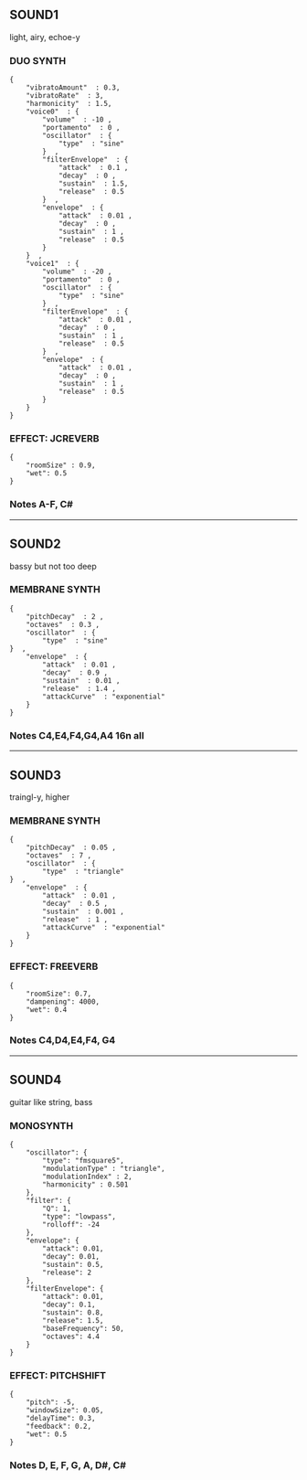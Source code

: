 ## SOUND1
light, airy, echoe-y
### DUO SYNTH
```
{
    "vibratoAmount"  : 0.3,
	"vibratoRate"  : 3,
	"harmonicity"  : 1.5,
	"voice0"  : {
		"volume"  : -10 ,
		"portamento"  : 0 ,
		"oscillator"  : {
		    "type"  : "sine"
		}  ,
		"filterEnvelope"  : {
			"attack"  : 0.1 ,
			"decay"  : 0 ,
			"sustain"  : 1.5,
			"release"  : 0.5
		}  ,
		"envelope"  : {
			"attack"  : 0.01 ,
			"decay"  : 0 ,
			"sustain"  : 1 ,
			"release"  : 0.5
		}
	}  ,
	"voice1"  : {
		"volume"  : -20 ,
		"portamento"  : 0 ,
		"oscillator"  : {
		    "type"  : "sine"
		}  ,
		"filterEnvelope"  : {
			"attack"  : 0.01 ,
			"decay"  : 0 ,
			"sustain"  : 1 ,
			"release"  : 0.5
		}  ,
		"envelope"  : {
			"attack"  : 0.01 ,
			"decay"  : 0 ,
			"sustain"  : 1 ,
			"release"  : 0.5
		}
    }
}
```
### EFFECT: JCREVERB 
```
{
	"roomSize" : 0.9,
    "wet": 0.5
}
```
### Notes A-F, C#

---
## SOUND2
bassy but not too deep 
### MEMBRANE SYNTH
```
{
	"pitchDecay"  : 2 ,
	"octaves"  : 0.3 ,
	"oscillator"  : {
		"type"  : "sine"
}  ,
	"envelope"  : {
		"attack"  : 0.01 ,
		"decay"  : 0.9 ,
		"sustain"  : 0.01 ,
		"release"  : 1.4 ,
		"attackCurve"  : "exponential"
	}
}
```

### Notes C4,E4,F4,G4,A4 16n all
---

## SOUND3
traingl-y, higher
### MEMBRANE SYNTH
```
{
	"pitchDecay"  : 0.05 ,
	"octaves"  : 7 ,
	"oscillator"  : {
		"type"  : "triangle"
}  ,
	"envelope"  : {
		"attack"  : 0.01 ,
		"decay"  : 0.5 ,
		"sustain"  : 0.001 ,
		"release"  : 1 ,
		"attackCurve"  : "exponential"
	}
}
```
### EFFECT: FREEVERB
```
{
	"roomSize": 0.7,
	"dampening": 4000,
    "wet": 0.4
}
```
### Notes C4,D4,E4,F4, G4
---
## SOUND4
guitar like string, bass
### MONOSYNTH
```
{
    "oscillator": {
        "type": "fmsquare5",
		"modulationType" : "triangle",
      	"modulationIndex" : 2,
      	"harmonicity" : 0.501
    },
    "filter": {
        "Q": 1,
        "type": "lowpass",
        "rolloff": -24
    },
    "envelope": {
        "attack": 0.01,
        "decay": 0.01,
        "sustain": 0.5,
        "release": 2
    },
    "filterEnvelope": {
        "attack": 0.01,
        "decay": 0.1,
        "sustain": 0.8,
        "release": 1.5,
        "baseFrequency": 50,
        "octaves": 4.4
    }
}
```
### EFFECT: PITCHSHIFT
```
{
	"pitch": -5,
	"windowSize": 0.05,
	"delayTime": 0.3,
	"feedback": 0.2,
    "wet": 0.5
}
```
### Notes D, E, F, G, A, D#, C# 